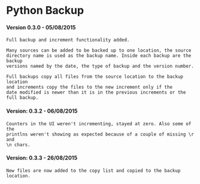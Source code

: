 # Python Backup
#### Version 0.3.0 - 05/08/2015
    Full backup and increment functionality added.

    Many sources can be added to be backed up to one location, the source
    directory name is used as the backup name. Inside each backup are the backup
    versions named by the date, the type of backup and the version number.

    Full backups copy all files from the source location to the backup location
    and increments copy the files to the new increment only if the
    date modified is newer than it is in the previous increments or the full backup.

#### Version: 0.3.2 - 06/08/2015
    Counters in the UI weren't incrementing, stayed at zero. Also some of the
    printlns weren't showing as expected because of a couple of missing \r and
    \n chars.
	
#### Version: 0.3.3 - 26/08/2015
    New files are now added to the copy list and copied to the backup location.


